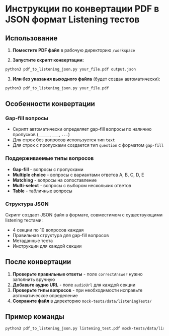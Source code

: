 # Инструкции по конвертации PDF в JSON формат Listening тестов

## Использование

1. **Поместите PDF файл** в рабочую директорию `/workspace`

2. **Запустите скрипт конвертации:**
```bash
python3 pdf_to_listening_json.py your_file.pdf output.json
```

3. **Или без указания выходного файла** (будет создан автоматически):
```bash
python3 pdf_to_listening_json.py your_file.pdf
```

## Особенности конвертации

### Gap-fill вопросы
- Скрипт автоматически определяет gap-fill вопросы по наличию пропусков (`_____`, `___`, `...`)
- Для строк без вопросов используется тип `text`
- Для строк с пропусками создается тип `question` с форматом `gap-fill`

### Поддерживаемые типы вопросов
- **Gap-fill** - вопросы с пропусками
- **Multiple choice** - вопросы с вариантами ответов A, B, C, D, E
- **Matching** - вопросы на сопоставление
- **Multi-select** - вопросы с выбором нескольких ответов
- **Table** - табличные вопросы

### Структура JSON
Скрипт создает JSON файл в формате, совместимом с существующими listening тестами:
- 4 секции по 10 вопросов каждая
- Правильная структура для gap-fill вопросов
- Метаданные теста
- Инструкции для каждой секции

## После конвертации

1. **Проверьте правильные ответы** - поле `correctAnswer` нужно заполнить вручную
2. **Добавьте аудио URL** - поле `audioUrl` для каждой секции
3. **Проверьте типы вопросов** - при необходимости исправьте автоматическое определение
4. **Сохраните файл** в директорию `mock-tests/data/listeningTests/`

## Пример команды
```bash
python3 pdf_to_listening_json.py listening_test.pdf mock-tests/data/listeningTests/test-11.json
```